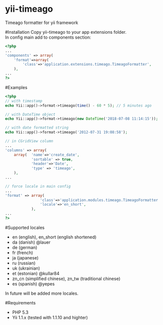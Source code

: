yii-timeago
===========

Timeago formatter for yii framework

#Installation
Copy yii-timeago to your app extensions folder.  
In config main add to components section:  
```php
<?php
...
'components' => array(
	'format'=>array(
		'class'=>'application.extensions.timeago.TimeagoFormatter',
    ),
...
?>
```

#Examples
```php
<?php
// with timestamp
echo Yii::app()->format->timeago(time() - 60 * 5); // 5 minutes ago

// with DateTime object 
echo Yii::app()->format->timeago(new DateTime('2018-07-08 11:14:15'));

// with date formatted string
echo Yii::app()->format->timeago('2012-07-31 19:08:58');

// in CGridView column
...
'columns' => array(
	array(  'name'=>'create_date',
            'sortable' => true,
            'header'=>'Date',
            'type' => 'timeago',
    ),
...

// force locale in main config
...
'format' => array(
				'class'=>'application.modules.timeago.TimeagoFormatter',
            	'locale'=>'en_short',
        	),
...
?>
```

#Supported locales
* en (english), en_short (english shortened)
* da (danish) @lauer
* de (german)
* fr (french)
* ja (japanese)
* ru (russian)
* uk (ukrainian)
* et (estonian) @kullar84
* zn_cn (simplified chinese), zn_tw (traditional chinese)  
* es (spanish) @yepes

In future will be added more locales.  

#Requirements
* PHP 5.3
* Yii 1.1.x (tested with 1.1.10 and highter)
